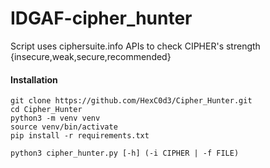 # IDGAF-cipher_hunter


Script uses ciphersuite.info APIs to check CIPHER's strength {insecure,weak,secure,recommended}


#### Installation

```
git clone https://github.com/HexC0d3/Cipher_Hunter.git
cd Cipher_Hunter
python3 -m venv venv
source venv/bin/activate 
pip install -r requirements.txt

python3 cipher_hunter.py [-h] (-i CIPHER | -f FILE)
```

